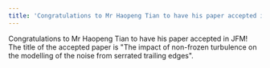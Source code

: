 ```yaml
---
title: 'Congratulations to Mr Haopeng Tian to have his paper accepted in JFM!'
---
```

Congratulations to Mr Haopeng Tian to have his paper accepted in JFM! The title
of the accepted paper is "The impact of non-frozen turbulence on the modelling
of the noise from serrated trailing edges".
